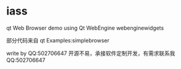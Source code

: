 # iass
qt Web Browser demo
using Qt WebEngine webenginewidgets

部分代码来自 qt Examples:simplebrowser



write by QQ:502706647
开源不易，承接软件定制开发，有需求联系我QQ:502706647


